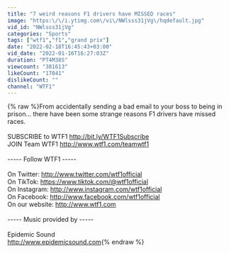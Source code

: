 ```yaml
---
title: "7 weird reasons F1 drivers have MISSED races"
image: "https:\/\/i.ytimg.com\/vi\/NWlsss31jVg\/hqdefault.jpg"
vid_id: "NWlsss31jVg"
categories: "Sports"
tags: ["wtf1","f1","grand prix"]
date: "2022-02-18T16:45:43+03:00"
vid_date: "2022-01-16T16:27:03Z"
duration: "PT4M38S"
viewcount: "381613"
likeCount: "17041"
dislikeCount: ""
channel: "WTF1"
---
```

{% raw %}From accidentally sending a bad email to your boss to being in prison... there have been some strange reasons F1 drivers have missed races.<br /><br />SUBSCRIBE to WTF1 <a rel="nofollow" target="blank" href="http://bit.ly/WTF1Subscribe">http://bit.ly/WTF1Subscribe</a><br />JOIN Team WTF1 <a rel="nofollow" target="blank" href="http://www.wtf1.com/teamwtf1">http://www.wtf1.com/teamwtf1</a><br /><br />----- Follow WTF1 -----<br /><br />On Twitter: <a rel="nofollow" target="blank" href="http://www.twitter.com/wtf1official">http://www.twitter.com/wtf1official</a><br />On TikTok: <a rel="nofollow" target="blank" href="https://www.tiktok.com/@wtf1official">https://www.tiktok.com/@wtf1official</a><br />On Instagram: <a rel="nofollow" target="blank" href="http://www.instagram.com/wtf1official">http://www.instagram.com/wtf1official</a><br />On Facebook: <a rel="nofollow" target="blank" href="http://www.facebook.com/wtf1official">http://www.facebook.com/wtf1official</a><br />On our website: <a rel="nofollow" target="blank" href="http://www.wtf1.com">http://www.wtf1.com</a><br /><br />----- Music provided by -----<br /><br />Epidemic Sound<br /><a rel="nofollow" target="blank" href="http://www.epidemicsound.com">http://www.epidemicsound.com</a>{% endraw %}

